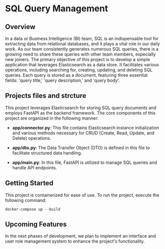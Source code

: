 # SQL Query Management

## Overview

In a data or Business Intelligence (BI) team, SQL is an indispensable tool for extracting data from relational databases, and it plays a vital role in our daily work. As our team consistently generates numerous SQL queries, there is a growing need to share these queries with other team members, especially new joiners. The primary objective of this project is to develop a simple application that leverages Elasticsearch as a data store. It facilitates various operations, including searching for, creating, updating, and deleting SQL queries. Each query is stored as a document, featuring three essential fields: 'query title,' 'query description,' and 'query body'.


## Projects files and strcture
This project leverages Elasticsearch for storing SQL query documents and employs FastAPI as the backend framework. The core components of this project are organized in the following manner:

- **app/connector.py**: This file contains Elasticsearch instance initialization and various methods necessary for CRUD (Create, Read, Update, and Delete) operations.

- **app/dto.py**: The Data Transfer Object (DTO) is defined in this file to facilitate structured data handling.

- **app/main.py**: In this file, FastAPI is utilized to manage SQL queries and handle API endpoints.

## Getting Started

This project is containerized for ease of use. To run the project, execute the following command:

```shell
docker-compose up --build
```

## Upcoming Features
In the next phases of development, we plan to implement an interface and user role management system to enhance the project's functionality.